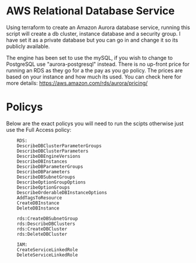 # AWS Relational Database Service 

Using terraform to create an Amazon Aurora database service, running this script will create a db cluster, instance database and a security group. I have set it as a private database but you can go in and change it so its publicly available.

The engine has been set to use the mySQL, if you wish to change to PostgreSQL use "aurora-postgresql" instead. 
There is no up-front price for running an RDS as they go for a the pay as you go policy. The prices are based on your instance and how much its used. You can check here for more details: https://aws.amazon.com/rds/aurora/pricing/  

# Policys 
Below are the exact policys you will need to run the scipts otherwise just use the Full Access policy:

        RDS:
        DescribeDBClusterParameterGroups
        DescribeDBClusterParameters
        DescribeDBEngineVersions
        DescribeDBInstances
        DescribeDBParameterGroups
        DescribeDBParameters
        DescribeDBSubnetGroups
        DescribeOptionGroupOptions
        DescribeOptionGroups
        DescribeOrderableDBInstanceOptions
        AddTagsToResource
        CreateDBInstance
        DeleteDBInstance

        rds:CreateDBSubnetGroup
        rds:DescribeDBClusters
        rds:CreateDBCluster
        rds:DeleteDBCluster

        IAM:
        CreateServiceLinkedRole
        DeleteServiceLinkedRole

